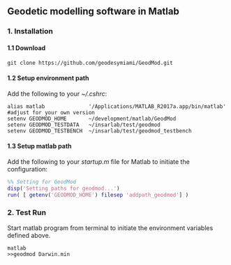 ## Geodetic modelling software in Matlab


### 1. Installation

#### 1.1 Download

```
git clone https://github.com/geodesymiami/GeodMod.git
```

#### 1.2 Setup environment path

Add the following to your _~/.cshrc_:

```
alias matlab              '/Applications/MATLAB_R2017a.app/bin/matlab'  #adjust for your own version
setenv GEODMOD_HOME       ~/development/matlab/GeodMod
setenv GEODMOD_TESTDATA   ~/insarlab/test/geodmod
setenv GEODMOD_TESTBENCH  ~/insarlab/test/geodmod_testbench
```

#### 1.3 Setup matlab path

Add the following to your _startup.m_ file for Matlab to initiate the configuration:

```matlab
%% Setting for GeodMod
disp('Setting paths for geodmod...')
run( [ getenv('GEODMOD_HOME') filesep 'addpath_geodmod'] )
```

### 2. Test Run

Start matlab program from terminal to initiate the environment variables defined above.

```
matlab
>>geodmod Darwin.min
```
